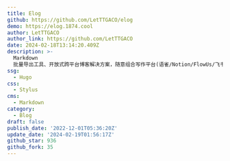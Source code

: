 ```yaml
---
title: Elog
github: https://github.com/LetTTGACO/elog
demo: https://elog.1874.cool
author: LetTTGACO
author_link: https://github.com/LetTTGACO
date: 2024-02-18T13:14:20.409Z
description: >-
  Markdown
  批量导出工具、开放式跨平台博客解决方案，随意组合写作平台(语雀/Notion/FlowUs/飞书)和博客平台(Hexo/Vitepress/Halo/Confluence/WordPress等)
ssg:
  - Hugo
css:
  - Stylus
cms:
  - Markdown
category:
  - Blog
draft: false
publish_date: '2022-12-01T05:36:20Z'
update_date: '2024-02-19T01:56:17Z'
github_star: 936
github_fork: 35
---
```

